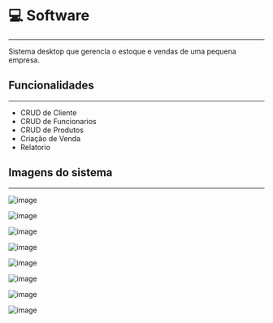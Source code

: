 # 💻 Software
----
Sistema desktop que gerencia o estoque e vendas de uma pequena empresa.

## Funcionalidades
----
- CRUD de Cliente
- CRUD de Funcionarios
- CRUD de Produtos
- Criação de Venda
- Relatorio

## Imagens do sistema
----

![image](https://github.com/MatheusCostaVaz/java_delicia_royal/assets/105075092/7dd5ecb2-7afe-4f1c-8fc4-3778ada921a9)

![image](https://github.com/MatheusCostaVaz/java_delicia_royal/assets/105075092/30b1f3c7-c450-492f-8193-eef1b0b89531)

![image](https://github.com/MatheusCostaVaz/java_delicia_royal/assets/105075092/7d5dd604-cfca-4e8f-8cbf-0066ab364f6c)

![image](https://github.com/MatheusCostaVaz/java_delicia_royal/assets/105075092/0baf89da-39f6-4297-aa8e-60bfe53fed18)

![image](https://github.com/MatheusCostaVaz/java_delicia_royal/assets/105075092/2ca05bdf-356e-434f-afa0-029a85ed5e12)

![image](https://github.com/MatheusCostaVaz/java_delicia_royal/assets/105075092/f49df457-f661-43a7-86bf-a7b550a14b46)

![image](https://github.com/MatheusCostaVaz/java_delicia_royal/assets/105075092/ed750901-43cd-4da7-a2f4-71982bd259e9)

![image](https://github.com/MatheusCostaVaz/java_delicia_royal/assets/105075092/8ce75bdc-1456-4747-a658-ec5fa093bf4d)






